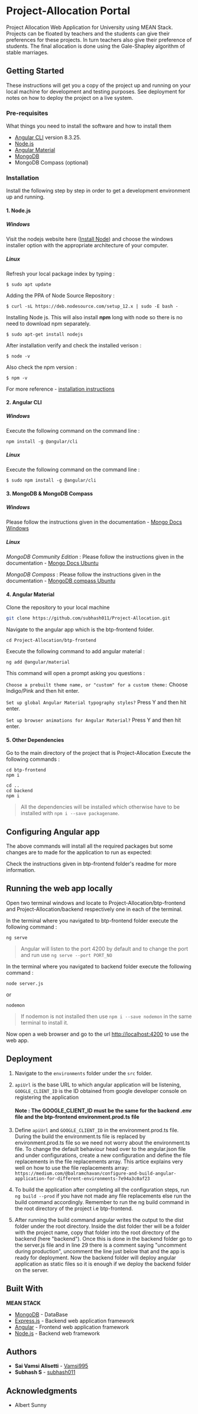 # Project-Allocation Portal

Project Allocation Web Application for University using MEAN Stack. Projects can be floated by teachers and the students can give their preferences for these projects. In turn teachers also give their preference of students. The final allocation is done using the Gale-Shapley algorithm of stable marriages.

## Getting Started

These instructions will get you a copy of the project up and running on your local machine for development and testing purposes. See deployment for notes on how to deploy the project on a live system.

### Pre-requisites

What things you need to install the software and how to install them

- [Angular CLI](https://github.com/angular/angular-cli) version 8.3.25.
- [Node.js](https://github.com/nodejs)
- [Angular Material](https://github.com/angular/components)
- [MongoDB](https://github.com/mongodb/mongo)
- MongoDB Compass (optional)

### Installation

Install the following step by step in order to get a development environment up and running.

#### 1. Node.js

##### Windows

Visit the nodejs website here ([Install Node](https://nodejs.org/en/download/)) and choose the windows installer option with the appropriate architecture of your computer.

##### Linux

Refresh your local package index by typing :

```
$ sudo apt update
```

Adding the PPA of Node Source Repository :

```
$ curl -sL https://deb.nodesource.com/setup_12.x | sudo -E bash -
```

Installing Node js. This will also install **npm** long with node so there is no need to download npm separately.

```
$ sudo apt-get install nodejs
```

After installation verify and check the installed verison :

```
$ node -v
```

Also check the npm version :

```
$ npm -v
```

For more reference - [installation instructions](https://tecadmin.net/install-latest-nodejs-npm-on-ubuntu/)

#### 2. Angular CLI

##### Windows

Execute the following command on the command line :

```
npm install -g @angular/cli
```

##### Linux

Execute the following command on the command line :

```
$ sudo npm install -g @angular/cli
```

#### 3. MongoDB & MongoDB Compass

##### Windows

Please follow the instructions given in the documentation -
[Mongo Docs Windows](https://docs.mongodb.com/manual/tutorial/install-mongodb-on-windows/)

##### Linux

_MongoDB Community Edition_ :
Please follow the instructions given in the documentation -
[Mongo Docs Ubuntu](https://docs.mongodb.com/manual/tutorial/install-mongodb-on-ubuntu/)

_MongoDB Compass_ :
Please follow the instructions given in the documentation -
[MongoDB compass Ubuntu](https://docs.mongodb.com/compass/master/install/)

#### 4. Angular Material

Clone the repository to your local machine

```sh
git clone https://github.com/subhash011/Project-Allocation.git
```

Navigate to the angular app which is the btp-frontend folder.

```
cd Project-Allocation/btp-frontend
```

Execute the following command to add angular material :

```
ng add @angular/material
```

This command will open a prompt asking you questions :

`Choose a prebuilt theme name, or "custom" for a custom theme:` Choose Indigo/Pink and then hit enter.

`Set up global Angular Material typography styles?` Press Y and then hit enter.

`Set up browser animations for Angular Material?` Press Y and then hit enter.

#### 5. Other Dependencies

Go to the main directory of the project that is Project-Allocation
Execute the following commands :

```
cd btp-frontend
npm i

cd ..
cd backend
npm i
```

> All the dependencies will be installed which otherwise have to be installed with `npm i --save packagename`.

## Configuring Angular app

The above commands will install all the required packages but some changes are to made for the application to run as expected:

Check the instructions given in btp-frontend folder's readme for more information.

## Running the web app locally

Open two terminal windows and locate to Project-Allocation/btp-frontend and Project-Allocation/backend respectively one in each of the terminal.

In the terminal where you navigated to btp-frontend folder execute the following command :

```
ng serve
```

> Angular will listen to the port 4200 by default and to change the port and run use `ng serve --port PORT_NO`

In the terminal where you navigated to backend folder execute the following command :

```
node server.js
```

or

```
nodemon
```

> If nodemon is not installed then use `npm i --save nodemon` in the same terminal to install it.

Now open a web browser and go to the url <http://localhost:4200> to use the web app.

## Deployment

1. Navigate to the `environments` folder under the `src` folder.

2. `apiUrl` is the base URL to which angular application will be listening, `GOOGLE_CLIENT_ID` is the ID obtained from google developer console on
   registering the application

   #### Note : The GOOGLE_CLIENT_ID must be the same for the backend .env file and the btp-frontend environment.prod.ts file

3. Define `apiUrl` and `GOOGLE_CLIENT_ID` in the environment.prod.ts file. During the build the environment.ts file is replaced by  
   environment.prod.ts file so we need not worry about the environment.ts file. To change the default behaviour head over to the angular.json
   file and under configurations, create a new configuration and define the file replacements in the file replacements array.
   This artice explains very well on how to use the file replacements array:
   `https://medium.com/@balramchavan/configure-and-build-angular-application-for-different-environments-7e94a3c0af23`

4. To build the application after completing all the configuration steps, run `ng build --prod` if you have not made any file replacements else
   run the build command accordingly. Remember to run the ng build command in the root directory of the project i.e btp-frontend.

5. After running the build command angular writes the output to the dist folder under the root directory. Inside the dist folder ther will be a
   folder with the project name, copy that folder into the root directory of the backend (here "backend"). Once this is done in the backend folder
   go to the server.js file and in line 29 there is a comment saying "uncomment during production", uncomment the line just below that and the app is ready for deployment. Now the backend folder will deploy angular application as static files so it is enough if we deploy the backend folder
   on the server.

## Built With

**MEAN STACK**

- [MongoDB](https://github.com/mongodb/mongo) - DataBase
- [Express.js](https://rometools.github.io/rome/) - Backend web application framework
- [Angular](http://www.dropwizard.io/1.0.2/docs/) - Frontend web application framework
- [Node.js](https://maven.apache.org/) - Backend web framework

## Authors

- **Sai Vamsi Alisetti** - [Vamsi995](https://github.com/Vamsi995)
- **Subhash S** - [subhash011](https://github.com/subhash011)

## Acknowledgments

- Albert Sunny
